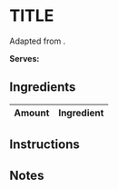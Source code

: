 # TITLE

Adapted from []().

**Serves:** 

## Ingredients

| Amount | Ingredient
| :----: | :---------

## Instructions

## Notes

